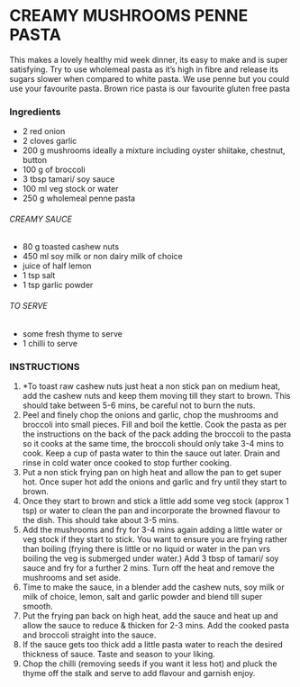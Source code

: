 # CREAMY MUSHROOMS PENNE PASTA
This makes a lovely healthy mid week dinner, its easy to make and is super satisfying. Try to use wholemeal pasta as it’s high in fibre and release its sugars slower when compared to white pasta. We use penne but you could use your favourite pasta. Brown rice pasta is our favourite gluten free pasta


### Ingredients 
* 2 red onion
* 2 cloves garlic
* 200 g mushrooms ideally a mixture including oyster shiitake, chestnut, button
* 100 g of broccoli
* 3 tbsp tamari/ soy sauce
* 100 ml veg stock or water
* 250 g wholemeal penne pasta
###### CREAMY SAUCE
* 80 g toasted cashew nuts
* 450 ml soy milk or non dairy milk of choice
* juice of half lemon
* 1 tsp salt
* 1 tsp garlic powder
###### TO SERVE
* some fresh thyme to serve
* 1 chilli to serve


### INSTRUCTIONS
 
1. *To toast raw cashew nuts just heat a non stick pan on medium heat, add the cashew nuts and keep them moving till they start to brown. This should take between 5-6 mins, be careful not to burn the nuts.
2. Peel and finely chop the onions and garlic, chop the mushrooms and broccoli into small pieces. Fill and boil the kettle. Cook the pasta as per the instructions on the back of the pack adding the broccoli to the pasta so it cooks at the same time, the broccoli should only take 3-4 mins to cook. Keep a cup of pasta water to thin the sauce out later.
Drain and rinse in cold water once cooked to stop further cooking.
3. Put a non stick frying pan on high heat and allow the pan to get super hot. Once super hot add the onions and garlic and fry until they start to brown.
4. Once they start to brown and stick a little add some veg stock (approx 1 tsp) or water to clean the pan and incorporate the browned flavour to the dish. This should take about 3-5 mins.
5. Add the mushrooms and fry for 3-4 mins again adding a little water or veg stock if they start to stick. You want to ensure you are frying rather than boiling (frying there is little or no liquid or water in the pan vrs boiling the veg is submerged under water.) Add 3 tbsp of tamari/ soy sauce and fry for a further 2 mins. Turn off the heat and remove the mushrooms and set aside.
6. Time to make the sauce, in a blender add the cashew nuts, soy milk or milk of choice, lemon, salt and garlic powder and blend till super smooth.
7. Put the frying pan back on high heat, add the sauce and heat up and allow the sauce to reduce & thicken for 2-3 mins. Add the cooked pasta and broccoli straight into the sauce.
8. If the sauce gets too thick add a little pasta water to reach the desired thickness of sauce. Taste and season to your liking.
9. Chop the chilli (removing seeds if you want it less hot) and pluck the thyme off the stalk and serve to add flavour and garnish
enjoy.
